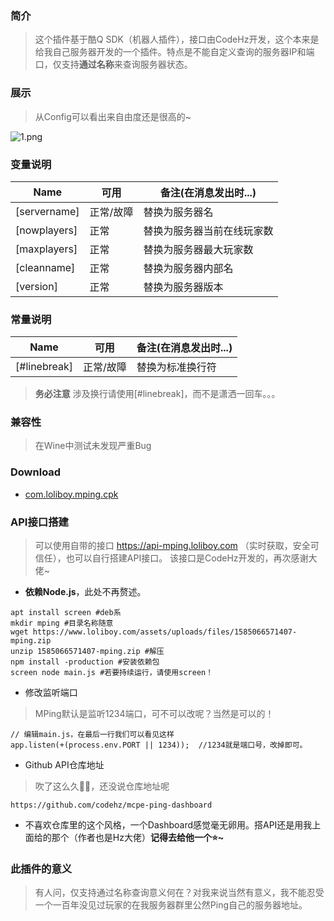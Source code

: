 ### 简介
> 这个插件基于酷Q SDK（机器人插件），接口由CodeHz开发，这个本来是给我自己服务器开发的一个插件。特点是不能自定义查询的服务器IP和端口，仅支持**通过名称**来查询服务器状态。

### 展示
> 从Config可以看出来自由度还是很高的~ 

![1.png](/assets/uploads/files/1585048485543-1.png) 

### 变量说明
Name | 可用 | 备注(在消息发出时...)
-|-|-
[servername] | 正常/故障 | 替换为服务器名
[nowplayers] | 正常 | 替换为服务器当前在线玩家数
[maxplayers] | 正常 | 替换为服务器最大玩家数
[cleanname] | 正常 | 替换为服务器内部名
[version] | 正常 | 替换为服务器版本

### 常量说明
Name | 可用 | 备注(在消息发出时...)
-|-|-
[#linebreak] | 正常/故障 |  替换为标准换行符

> **务必注意** 涉及换行请使用[#linebreak]，而不是潇洒一回车。。。

### 兼容性
> 在Wine中测试未发现严重Bug

### Download
 - [com.loliboy.mping.cpk](/assets/uploads/files/1585067208351-com.loliboy.mping.cpk) 

### API接口搭建
> 可以使用自带的接口 https://api-mping.loliboy.com （实时获取，安全可信任），也可以自行搭建API接口。
> 该接口是CodeHz开发的，再次感谢大佬~
 - **依赖Node.js**，此处不再赘述。
```
apt install screen #deb系
mkdir mping #目录名称随意
wget https://www.loliboy.com/assets/uploads/files/1585066571407-mping.zip
unzip 1585066571407-mping.zip #解压
npm install -production #安装依赖包
screen node main.js #若要持续运行，请使用screen！
```

 - 修改监听端口
> MPing默认是监听1234端口，可不可以改呢？当然是可以的！
```
// 编辑main.js，在最后一行我们可以看见这样
app.listen(+(process.env.PORT || 1234));  //1234就是端口号，改掉即可。
```
 - Github API仓库地址
> 吹了这么久🐂🍺，还没说仓库地址呢
```
https://github.com/codehz/mcpe-ping-dashboard
```
 - 不喜欢仓库里的这个风格，一个Dashboard感觉毫无卵用。搭API还是用我上面给的那个（作者也是Hz大佬）**记得去给他一个:star:~**

### 此插件的意义
> 有人问，仅支持通过名称查询意义何在？对我来说当然有意义，我不能忍受一个一百年没见过玩家的在我服务器群里公然Ping自己的服务器地址。